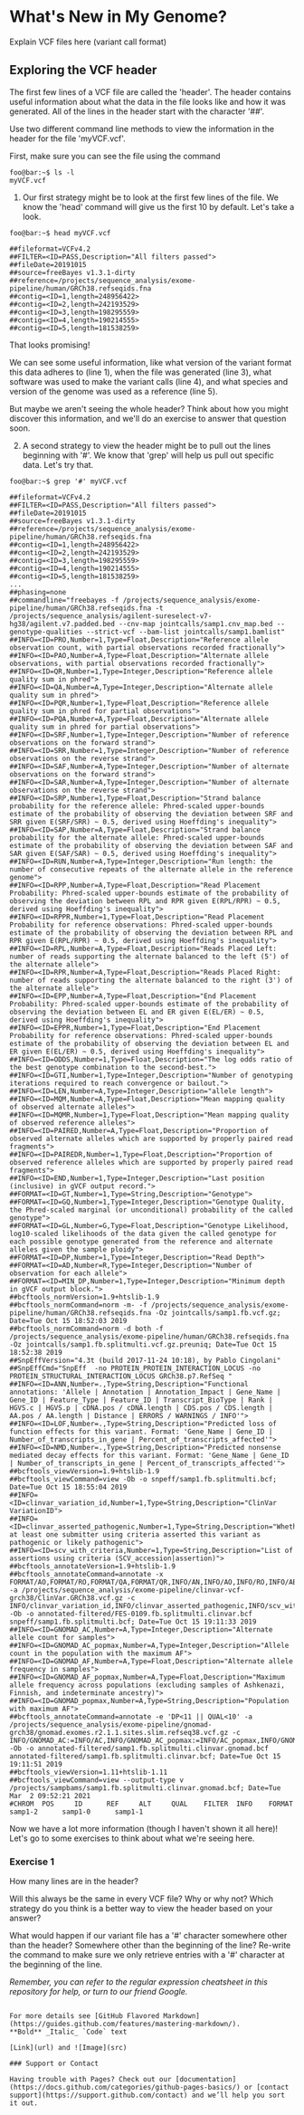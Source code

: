 # What's New in My Genome? 

Explain VCF files here (variant call format) 

## Exploring the VCF header 

The first few lines of a VCF file are called the 'header'. The header contains useful information about what the data in the file looks like and how it was generated. All of the lines in the header start with the character '##'. 

Use two different command line methods to view the information in the header for the file 'myVCF.vcf'. 

First, make sure you can see the file using the command 
```console
foo@bar:~$ ls -l 
myVCF.vcf 
```

1. Our first strategy might be to look at the first few lines of the file. We know the 'head' command will give us the first 10 by default. Let's take a look. 

```console
foo@bar:~$ head myVCF.vcf

##fileformat=VCFv4.2
##FILTER=<ID=PASS,Description="All filters passed">
##fileDate=20191015
##source=freeBayes v1.3.1-dirty
##reference=/projects/sequence_analysis/exome-pipeline/human/GRCh38.refseqids.fna
##contig=<ID=1,length=248956422>
##contig=<ID=2,length=242193529>
##contig=<ID=3,length=198295559>
##contig=<ID=4,length=190214555>
##contig=<ID=5,length=181538259>
```

That looks promising! 

We can see some useful information, like what version of the variant format this data adheres to (line 1), when the file was generated (line 3), what software was used to make the variant calls (line 4), and what species and version of the genome was used as a reference (line 5). 

But maybe we aren't seeing the whole header? Think about how you might discover this information, and we'll do an exercise to answer that question soon. 

2. A second strategy to view the header might be to pull out the lines beginning with '#'. We know that 'grep' will help us pull out specific data. Let's try that. 

```console
foo@bar:~$ grep '#' myVCF.vcf

##fileformat=VCFv4.2
##FILTER=<ID=PASS,Description="All filters passed">
##fileDate=20191015
##source=freeBayes v1.3.1-dirty
##reference=/projects/sequence_analysis/exome-pipeline/human/GRCh38.refseqids.fna
##contig=<ID=1,length=248956422>
##contig=<ID=2,length=242193529>
##contig=<ID=3,length=198295559>
##contig=<ID=4,length=190214555>
##contig=<ID=5,length=181538259>
...
##phasing=none
##commandline="freebayes -f /projects/sequence_analysis/exome-pipeline/human/GRCh38.refseqids.fna -t /projects/sequence_analysis/agilent-sureselect-v7-hg38/agilent.v7.padded.bed --cnv-map jointcalls/samp1.cnv_map.bed --genotype-qualities --strict-vcf --bam-list jointcalls/samp1.bamlist"
##INFO=<ID=PRO,Number=1,Type=Float,Description="Reference allele observation count, with partial observations recorded fractionally">
##INFO=<ID=PAO,Number=A,Type=Float,Description="Alternate allele observations, with partial observations recorded fractionally">
##INFO=<ID=QR,Number=1,Type=Integer,Description="Reference allele quality sum in phred">
##INFO=<ID=QA,Number=A,Type=Integer,Description="Alternate allele quality sum in phred">
##INFO=<ID=PQR,Number=1,Type=Float,Description="Reference allele quality sum in phred for partial observations">
##INFO=<ID=PQA,Number=A,Type=Float,Description="Alternate allele quality sum in phred for partial observations">
##INFO=<ID=SRF,Number=1,Type=Integer,Description="Number of reference observations on the forward strand">
##INFO=<ID=SRR,Number=1,Type=Integer,Description="Number of reference observations on the reverse strand">
##INFO=<ID=SAF,Number=A,Type=Integer,Description="Number of alternate observations on the forward strand">
##INFO=<ID=SAR,Number=A,Type=Integer,Description="Number of alternate observations on the reverse strand">
##INFO=<ID=SRP,Number=1,Type=Float,Description="Strand balance probability for the reference allele: Phred-scaled upper-bounds estimate of the probability of observing the deviation between SRF and SRR given E(SRF/SRR) ~ 0.5, derived using Hoeffding's inequality">
##INFO=<ID=SAP,Number=A,Type=Float,Description="Strand balance probability for the alternate allele: Phred-scaled upper-bounds estimate of the probability of observing the deviation between SAF and SAR given E(SAF/SAR) ~ 0.5, derived using Hoeffding's inequality">
##INFO=<ID=RUN,Number=A,Type=Integer,Description="Run length: the number of consecutive repeats of the alternate allele in the reference genome">
##INFO=<ID=RPP,Number=A,Type=Float,Description="Read Placement Probability: Phred-scaled upper-bounds estimate of the probability of observing the deviation between RPL and RPR given E(RPL/RPR) ~ 0.5, derived using Hoeffding's inequality">
##INFO=<ID=RPPR,Number=1,Type=Float,Description="Read Placement Probability for reference observations: Phred-scaled upper-bounds estimate of the probability of observing the deviation between RPL and RPR given E(RPL/RPR) ~ 0.5, derived using Hoeffding's inequality">
##INFO=<ID=RPL,Number=A,Type=Float,Description="Reads Placed Left: number of reads supporting the alternate balanced to the left (5') of the alternate allele">
##INFO=<ID=RPR,Number=A,Type=Float,Description="Reads Placed Right: number of reads supporting the alternate balanced to the right (3') of the alternate allele">
##INFO=<ID=EPP,Number=A,Type=Float,Description="End Placement Probability: Phred-scaled upper-bounds estimate of the probability of observing the deviation between EL and ER given E(EL/ER) ~ 0.5, derived using Hoeffding's inequality">
##INFO=<ID=EPPR,Number=1,Type=Float,Description="End Placement Probability for reference observations: Phred-scaled upper-bounds estimate of the probability of observing the deviation between EL and ER given E(EL/ER) ~ 0.5, derived using Hoeffding's inequality">
##INFO=<ID=ODDS,Number=1,Type=Float,Description="The log odds ratio of the best genotype combination to the second-best.">
##INFO=<ID=GTI,Number=1,Type=Integer,Description="Number of genotyping iterations required to reach convergence or bailout.">
##INFO=<ID=LEN,Number=A,Type=Integer,Description="allele length">
##INFO=<ID=MQM,Number=A,Type=Float,Description="Mean mapping quality of observed alternate alleles">
##INFO=<ID=MQMR,Number=1,Type=Float,Description="Mean mapping quality of observed reference alleles">
##INFO=<ID=PAIRED,Number=A,Type=Float,Description="Proportion of observed alternate alleles which are supported by properly paired read fragments">
##INFO=<ID=PAIREDR,Number=1,Type=Float,Description="Proportion of observed reference alleles which are supported by properly paired read fragments">
##INFO=<ID=END,Number=1,Type=Integer,Description="Last position (inclusive) in gVCF output record.">
##FORMAT=<ID=GT,Number=1,Type=String,Description="Genotype">
##FORMAT=<ID=GQ,Number=1,Type=Integer,Description="Genotype Quality, the Phred-scaled marginal (or unconditional) probability of the called genotype">
##FORMAT=<ID=GL,Number=G,Type=Float,Description="Genotype Likelihood, log10-scaled likelihoods of the data given the called genotype for each possible genotype generated from the reference and alternate alleles given the sample ploidy">
##FORMAT=<ID=DP,Number=1,Type=Integer,Description="Read Depth">
##FORMAT=<ID=AD,Number=R,Type=Integer,Description="Number of observation for each allele">
##FORMAT=<ID=MIN_DP,Number=1,Type=Integer,Description="Minimum depth in gVCF output block.">
##bcftools_normVersion=1.9+htslib-1.9
##bcftools_normCommand=norm -m- -f /projects/sequence_analysis/exome-pipeline/human/GRCh38.refseqids.fna -Oz jointcalls/samp1.fb.vcf.gz; Date=Tue Oct 15 18:52:03 2019
##bcftools_normCommand=norm -d both -f /projects/sequence_analysis/exome-pipeline/human/GRCh38.refseqids.fna -Oz jointcalls/samp1.fb.splitmulti.vcf.gz.preuniq; Date=Tue Oct 15 18:52:38 2019
##SnpEffVersion="4.3t (build 2017-11-24 10:18), by Pablo Cingolani"
##SnpEffCmd="SnpEff  -no PROTEIN_PROTEIN_INTERACTION_LOCUS -no PROTEIN_STRUCTURAL_INTERACTION_LOCUS GRCh38.p7.RefSeq "
##INFO=<ID=ANN,Number=.,Type=String,Description="Functional annotations: 'Allele | Annotation | Annotation_Impact | Gene_Name | Gene_ID | Feature_Type | Feature_ID | Transcript_BioType | Rank | HGVS.c | HGVS.p | cDNA.pos / cDNA.length | CDS.pos / CDS.length | AA.pos / AA.length | Distance | ERRORS / WARNINGS / INFO'">
##INFO=<ID=LOF,Number=.,Type=String,Description="Predicted loss of function effects for this variant. Format: 'Gene_Name | Gene_ID | Number_of_transcripts_in_gene | Percent_of_transcripts_affected'">
##INFO=<ID=NMD,Number=.,Type=String,Description="Predicted nonsense mediated decay effects for this variant. Format: 'Gene_Name | Gene_ID | Number_of_transcripts_in_gene | Percent_of_transcripts_affected'">
##bcftools_viewVersion=1.9+htslib-1.9
##bcftools_viewCommand=view -Ob -o snpeff/samp1.fb.splitmulti.bcf; Date=Tue Oct 15 18:55:04 2019
##INFO=<ID=clinvar_variation_id,Number=1,Type=String,Description="ClinVar VariationID">
##INFO=<ID=clinvar_asserted_pathogenic,Number=1,Type=String,Description="Whether at least one submitter using criteria asserted this variant as pathogenic or likely pathogenic">
##INFO=<ID=scv_with_criteria,Number=1,Type=String,Description="List of assertions using criteria (SCV_accession|assertion)">
##bcftools_annotateVersion=1.9+htslib-1.9
##bcftools_annotateCommand=annotate -x FORMAT/AO,FORMAT/RO,FORMAT/QA,FORMAT/QR,INFO/AN,INFO/AO,INFO/RO,INFO/AB,INFO/ABP,INFO/AC,INFO/AF,INFO/CIGAR,INFO/DP,INFO/DPB,INFO/DPRA,INFO/MEANALT,INFO/MIN_DP,INFO/NS,INFO/NUMALT,INFO/TYPE,INFO/technology.Illumina -a /projects/sequence_analysis/exome-pipeline/clinvar-vcf-grch38/ClinVar.GRCh38.vcf.gz -c INFO/clinvar_variation_id,INFO/clinvar_asserted_pathogenic,INFO/scv_with_criteria -Ob -o annotated-filtered/FES-0109.fb.splitmulti.clinvar.bcf snpeff/samp1.fb.splitmulti.bcf; Date=Tue Oct 15 19:11:33 2019
##INFO=<ID=GNOMAD_AC,Number=A,Type=Integer,Description="Alternate allele count for samples">
##INFO=<ID=GNOMAD_AC_popmax,Number=A,Type=Integer,Description="Allele count in the population with the maximum AF">
##INFO=<ID=GNOMAD_AF,Number=A,Type=Float,Description="Alternate allele frequency in samples">
##INFO=<ID=GNOMAD_AF_popmax,Number=A,Type=Float,Description="Maximum allele frequency across populations (excluding samples of Ashkenazi, Finnish, and indeterminate ancestry)">
##INFO=<ID=GNOMAD_popmax,Number=A,Type=String,Description="Population with maximum AF">
##bcftools_annotateCommand=annotate -e 'DP<11 || QUAL<10' -a /projects/sequence_analysis/exome-pipeline/gnomad-grch38/gnomad.exomes.r2.1.1.sites.slim.refseq38.vcf.gz -c INFO/GNOMAD_AC:=INFO/AC,INFO/GNOMAD_AC_popmax:=INFO/AC_popmax,INFO/GNOMAD_AF:=INFO/AF,INFO/GNOMAD_AF_popmax:=INFO/AF_popmax,INFO/GNOMAD_popmax:=INFO/popmax -Ob -o annotated-filtered/samp1.fb.splitmulti.clinvar.gnomad.bcf annotated-filtered/samp1.fb.splitmulti.clinvar.bcf; Date=Tue Oct 15 19:11:51 2019
##bcftools_viewVersion=1.11+htslib-1.11
##bcftools_viewCommand=view --output-type v /projects/sampbams/samp1.fb.splitmulti.clinvar.gnomad.bcf; Date=Tue Mar  2 09:52:21 2021
#CHROM  POS     ID      REF     ALT     QUAL    FILTER  INFO    FORMAT  samp1-2      samp1-0      samp1-1

```
Now we have a lot more information (though I haven't shown it all here)! Let's go to some exercises to think about what we're seeing here. 


### Exercise 1

How many lines are in the header? 

Will this always be the same in every VCF file? Why or why not? Which strategy do you think is a better way to view the header based on your answer? 

What would happen if our variant file has a '#' character somewhere other than the header? Somewhere other than the beginning of the line? Re-write the command to make sure we only retrieve entries with a '#' character at the beginning of the line. 

_Remember, you can refer to the regular expression cheatsheet in this repository for help, or turn to our friend Google._





```

For more details see [GitHub Flavored Markdown](https://guides.github.com/features/mastering-markdown/).
**Bold** _Italic_ `Code` text

[Link](url) and ![Image](src)

### Support or Contact

Having trouble with Pages? Check out our [documentation](https://docs.github.com/categories/github-pages-basics/) or [contact support](https://support.github.com/contact) and we’ll help you sort it out.
